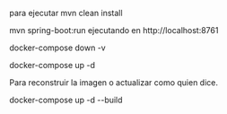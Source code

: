 para ejecutar
mvn clean install

mvn spring-boot:run
ejecutando en
http://localhost:8761

docker-compose down -v

docker-compose up -d

Para reconstruir la imagen o actualizar como quien dice.

docker-compose up -d --build 

